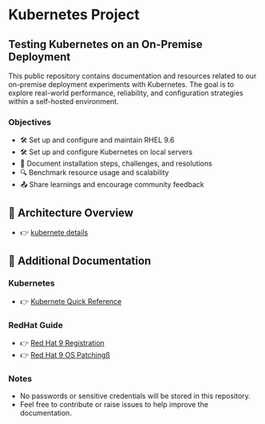 # Kubernetes Project

## Testing Kubernetes on an On-Premise Deployment

This public repository contains documentation and resources related to our on-premise deployment experiments with Kubernetes. The goal is to explore real-world performance, reliability, and configuration strategies within a self-hosted environment.

### Objectives
- 🛠️ Set up and configure and maintain RHEL 9.6
- 🛠️ Set up and configure Kubernetes on local servers
- 📖 Document installation steps, challenges, and resolutions
- 🔍 Benchmark resource usage and scalability
- 📤 Share learnings and encourage community feedback

## 📘 Architecture Overview

- 👉 [kubernete details](./architecture.md)

## 📘 Additional Documentation

### Kubernetes

- 👉 [Kubernete Quick Reference](./kube_quick_ref.md)


### RedHat Guide

- 👉 [Red Hat 9 Registration](./rhel_registration.md)
- 👉 [Red Hat 9 OS Patchingß](./rhel_os_patching.md)

### Notes
- No passwords or sensitive credentials will be stored in this repository.
- Feel free to contribute or raise issues to help improve the documentation.

